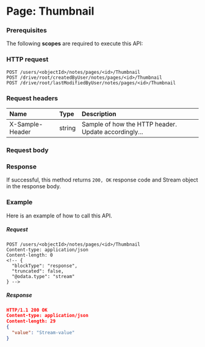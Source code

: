 # Page: Thumbnail


### Prerequisites
The following **scopes** are required to execute this API: 
### HTTP request
<!-- { "blockType": "ignored" } -->
```http
POST /users/<objectId>/notes/pages/<id>/Thumbnail
POST /drive/root/createdByUser/notes/pages/<id>/Thumbnail
POST /drive/root/lastModifiedByUser/notes/pages/<id>/Thumbnail

```
### Request headers
| Name       | Type | Description|
|:---------------|:--------|:----------|
| X-Sample-Header  | string  | Sample of how the HTTP header. Update accordingly...|

### Request body

### Response
If successful, this method returns `200, OK` response code and Stream object in the response body.

### Example
Here is an example of how to call this API.
##### Request
<!-- {
  "blockType": "request",
  "name": "page_thumbnail"
}-->
```http
POST /users/<objectId>/notes/pages/<id>/Thumbnail
Content-type: application/json
Content-length: 0
<!-- {
  "blockType": "response",
  "truncated": false,
  "@odata.type": "stream"
} -->
```
##### Response
```json
HTTP/1.1 200 OK
Content-type: application/json
Content-length: 29
{
  "value": "Stream-value"
}
```

<!-- uuid: ea17f278-b5f0-42ac-be8b-9375995328a2
2015-10-16 09:51:13 UTC -->
<!-- {
  "type": "#page.annotation",
  "description": "Page: Thumbnail",
  "keywords": "",
  "section": "documentation",
  "tocPath": ""
}-->